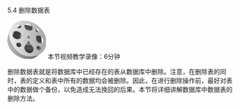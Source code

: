 ### 
  5.4 删除数据表


<img class="my_markdown" class="h-pic" src="../images/Figure-0125-138.jpg" style="width:86px;  height: 86px; "/> 本节视频教学录像：6分钟

删除数据表就是将数据库中已经存在的表从数据库中删除。注意，在删除表的同时，表的定义和表中所有的数据均会被删除。因此，在进行删除操作前，最好对表中的数据做个备份，以免造成无法挽回的后果。本节将详细讲解数据库中数据表的删除方法。

